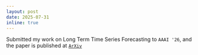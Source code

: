 ```yaml
---
layout: post
date: 2025-07-31
inline: true
---
```


Submitted my work on Long Term Time Series Forecasting to `AAAI '26`, and the paper is published at [`ArXiv`](https://www.arxiv.org/abs/2508.04251)